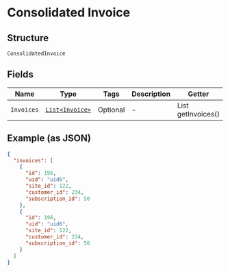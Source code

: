 
# Consolidated Invoice

## Structure

`ConsolidatedInvoice`

## Fields

| Name | Type | Tags | Description | Getter | Setter |
|  --- | --- | --- | --- | --- | --- |
| `Invoices` | [`List<Invoice>`](../../doc/models/invoice.md) | Optional | - | List<Invoice> getInvoices() | setInvoices(List<Invoice> invoices) |

## Example (as JSON)

```json
{
  "invoices": [
    {
      "id": 196,
      "uid": "uid6",
      "site_id": 122,
      "customer_id": 234,
      "subscription_id": 50
    },
    {
      "id": 196,
      "uid": "uid6",
      "site_id": 122,
      "customer_id": 234,
      "subscription_id": 50
    }
  ]
}
```

